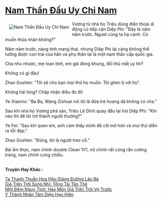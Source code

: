 <a href="https://truyenwiki.net/nam-than-dau-uy-chi-nam.36526/" title="Nam Thần Đầu Uy Chỉ Nam"><h1>Nam Thần Đầu Uy Chỉ Nam</h1></a><div style="display:table"><img align="right" style="float: left; padding: 10px;" src="https://truyenwiki.net/a/img/str/src/36526.jpg" alt="Nam Thần Đầu Uy Chỉ Nam">Vương tử nhà họ Triệu dùng điện thoại di động cũ tiếp cận Diệp Phi: "Đây là năm năm trước. Ngươi cùng ta hạ cánh. Có muốn thừa nhận không?"<p></p> Năm năm trước, nàng tính mang thai, nhưng Diệp Phi lại càng không thể tưởng được con trai của hắn và phụ thân lại là một nam thần cấp quốc gia.<p></p> Cha nhu nhược, mẹ toan tính, em gái đóng khung, đối thủ mất uy tín?<p></p> Không có gì đâu!<p></p> Zhao Gushen: "Tôi sẽ cho bạn mọi thứ họ muốn. Tôi ghen tị với họ".<p></p> Không hài lòng? Châp nhận điêu đo đi!<p></p> Ye Xiaomo: "Ba Ba, Wang Zishuai nói tôi là đứa trẻ hoang dã không có cha."<p></p> Sau khi nhà họ Vương phá sản, Triệu Lệ Dĩnh quay đầu lại hỏi Diệp Phi: "Khi nào thì để tôi trở thành người thường?"<p></p> Ye Fei: "Sau khi quen em, anh cảm thấy mình đã cởi mở hơn và mọi thứ diễn ra tốt đẹp."<p></p> Zhao Gushen: "Đúng, tôi là người treo cổ."<p></p> Bài ẩm thực, nam chính double Clean 1V1, nữ chính rất cứng rắn cường tráng, nam chính cưng chiều.</div><p><br><b>Truyện Hay Khác :</b></p><a href="https://truyenwiki.net/ta-thanh-thuan-hoa-hau-giang-duong-lao-ba.36961/" alt="Ta Thanh Thuần Hoa Hậu Giảng Đường Lão Bà">Ta Thanh Thuần Hoa Hậu Giảng Đường Lão Bà</a><br/><a href="https://github.com/nownovels/topcv/tree/master/truyenhay/36314" alt="Giá Trên Trời Sủng Nhi: Tổng Tài Tân Thê">Giá Trên Trời Sủng Nhi: Tổng Tài Tân Thê</a><br/><a href="https://sangtacviet.wordpress.com/2020/10/22/mot-dem-nguy-tinh-hao-mon-gia-tren-troi-vo-truoc/" alt="Một Đêm Nguy Tình: Hào Môn Giá Trên Trời Vợ Trước">Một Đêm Nguy Tình: Hào Môn Giá Trên Trời Vợ Trước</a><br/><a href="https://github.com/nownovels/topcv/tree/master/truyenhay/35343" alt="Y Thánh Nhân Tâm Diệp Hạo Hiên">Y Thánh Nhân Tâm Diệp Hạo Hiên</a><br/>